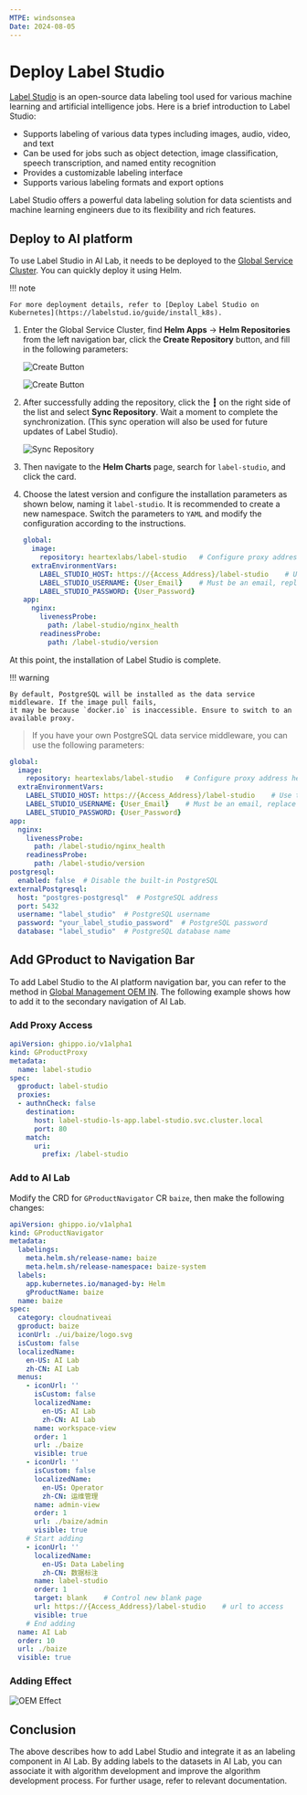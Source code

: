 ```yaml
---
MTPE: windsonsea
Date: 2024-08-05
---
```


# Deploy Label Studio

[Label Studio](https://labelstud.io/) is an open-source data labeling tool used for various
machine learning and artificial intelligence jobs. Here is a brief introduction to Label Studio:

- Supports labeling of various data types including images, audio, video, and text
- Can be used for jobs such as object detection, image classification, speech transcription,
  and named entity recognition
- Provides a customizable labeling interface
- Supports various labeling formats and export options

Label Studio offers a powerful data labeling solution for data scientists and
machine learning engineers due to its flexibility and rich features.

## Deploy to AI platform

To use Label Studio in AI Lab, it needs to be deployed to the
[Global Service Cluster](../../kpanda/clusters/cluster-role.md#global-service-cluster).
You can quickly deploy it using Helm.

!!! note

    For more deployment details, refer to [Deploy Label Studio on Kubernetes](https://labelstud.io/guide/install_k8s).

1. Enter the Global Service Cluster, find __Helm Apps__ -> __Helm Repositories__ from the left navigation bar,
   click the __Create Repository__ button, and fill in the following parameters:

    ![Create Button](./images/lbs01.png)

    ![Create Button](./images/lbs01-1.png)

1. After successfully adding the repository, click the __┇__ on the right side of the list and
   select __Sync Repository__. Wait a moment to complete the synchronization.
   (This sync operation will also be used for future updates of Label Studio).

    ![Sync Repository](./images/lbs02.png)

1. Then navigate to the __Helm Charts__ page, search for `label-studio`, and click the card.

    <!-- add image later -->

1. Choose the latest version and configure the installation parameters as shown below,
   naming it `label-studio`. It is recommended to create a new namespace. Switch the
   parameters to `YAML` and modify the configuration according to the instructions.

    ```yaml
    global:
      image:
        repository: heartexlabs/label-studio   # Configure proxy address here if docker.io is inaccessible
      extraEnvironmentVars:
        LABEL_STUDIO_HOST: https://{Access_Address}/label-studio    # Use the AI platform login address, refer to the current webpage URL
        LABEL_STUDIO_USERNAME: {User_Email}    # Must be an email, replace with your own
        LABEL_STUDIO_PASSWORD: {User_Password}
    app:
      nginx:
        livenessProbe:
          path: /label-studio/nginx_health
        readinessProbe:
          path: /label-studio/version
    ```

    <!-- add image later -->

At this point, the installation of Label Studio is complete.

!!! warning

    By default, PostgreSQL will be installed as the data service middleware. If the image pull fails,
    it may be because `docker.io` is inaccessible. Ensure to switch to an available proxy.

> If you have your own PostgreSQL data service middleware, you can use the following parameters:

```yaml
global:
  image:
    repository: heartexlabs/label-studio   # Configure proxy address here if docker.io is inaccessible
  extraEnvironmentVars:
    LABEL_STUDIO_HOST: https://{Access_Address}/label-studio    # Use the AI platform login address, refer to the current webpage URL
    LABEL_STUDIO_USERNAME: {User_Email}    # Must be an email, replace with your own
    LABEL_STUDIO_PASSWORD: {User_Password}
app:
  nginx:
    livenessProbe:
      path: /label-studio/nginx_health
    readinessProbe:
      path: /label-studio/version
postgresql:
  enabled: false  # Disable the built-in PostgreSQL
externalPostgresql:
  host: "postgres-postgresql"  # PostgreSQL address
  port: 5432
  username: "label_studio"  # PostgreSQL username
  password: "your_label_studio_password"  # PostgreSQL password
  database: "label_studio"  # PostgreSQL database name
```

## Add GProduct to Navigation Bar

To add Label Studio to the AI platform navigation bar, you can refer to the method in
[Global Management OEM IN](../../ghippo/best-practice/oem/oem-in.md).
The following example shows how to add it to the secondary navigation of AI Lab.

### Add Proxy Access

```yaml
apiVersion: ghippo.io/v1alpha1
kind: GProductProxy
metadata:
  name: label-studio
spec:
  gproduct: label-studio
  proxies:
  - authnCheck: false
    destination:
      host: label-studio-ls-app.label-studio.svc.cluster.local
      port: 80
    match:
      uri:
        prefix: /label-studio
```

### Add to AI Lab

Modify the CRD for `GProductNavigator` CR `baize`, then make the following changes:

```yaml
apiVersion: ghippo.io/v1alpha1
kind: GProductNavigator
metadata:
  labelings:
    meta.helm.sh/release-name: baize
    meta.helm.sh/release-namespace: baize-system
  labels:
    app.kubernetes.io/managed-by: Helm
    gProductName: baize
  name: baize
spec:
  category: cloudnativeai
  gproduct: baize
  iconUrl: ./ui/baize/logo.svg
  isCustom: false
  localizedName:
    en-US: AI Lab
    zh-CN: AI Lab
  menus:
    - iconUrl: ''
      isCustom: false
      localizedName:
        en-US: AI Lab
        zh-CN: AI Lab
      name: workspace-view
      order: 1
      url: ./baize
      visible: true
    - iconUrl: ''
      isCustom: false
      localizedName:
        en-US: Operator
        zh-CN: 运维管理
      name: admin-view
      order: 1
      url: ./baize/admin
      visible: true
    # Start adding
    - iconUrl: ''
      localizedName:
        en-US: Data Labeling
        zh-CN: 数据标注
      name: label-studio
      order: 1
      target: blank    # Control new blank page
      url: https://{Access_Address}/label-studio    # url to access
      visible: true
    # End adding
  name: AI Lab
  order: 10
  url: ./baize
  visible: true
```

### Adding Effect

![OEM Effect](./images/lbs05.png)

## Conclusion

The above describes how to add Label Studio and integrate it as an labeling component in
AI Lab. By adding labels to the datasets in AI Lab, you can associate
it with algorithm development and improve the algorithm development process.
For further usage, refer to relevant documentation.
